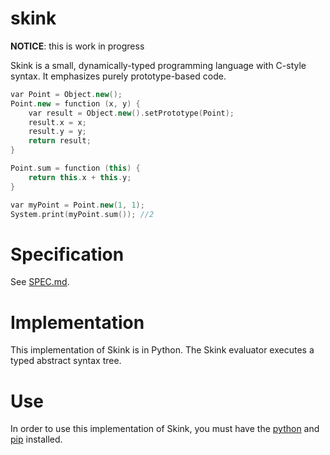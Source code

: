 # skink
**NOTICE**: this is work in progress

Skink is a small, dynamically-typed programming language with C-style syntax. It emphasizes purely prototype-based code. 

```cpp
var Point = Object.new();
Point.new = function (x, y) {
    var result = Object.new().setPrototype(Point);
    result.x = x;
    result.y = y;
    return result;
}

Point.sum = function (this) {
    return this.x + this.y;
}

var myPoint = Point.new(1, 1);
System.print(myPoint.sum()); //2
```
# Specification
See [SPEC.md](SPEC.md).

# Implementation
This implementation of Skink is in Python. The Skink evaluator executes a typed abstract syntax tree. 

# Use
In order to use this implementation of Skink, you must have the [python](https://www.python.org) and [pip](https://pypi.org/) installed.

